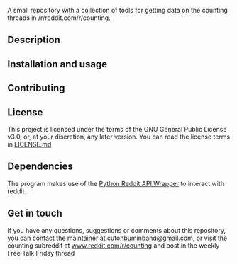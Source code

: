 A small repository with a collection of tools for getting data on the counting threads in /r/reddit.com/r/counting.

## Description
## Installation and usage
## Contributing
## License

This project is licensed under the terms of the GNU General Public License v3.0, or, at your discretion, any later version. You can read the license terms in [LICENSE.md]()

## Dependencies

The program makes use of the [Python Reddit API Wrapper](https://praw.readthedocs.io/en/latest/) to interact with reddit.

## Get in touch

If you have any questions, suggestions or comments about this repository, you can contact the maintainer at cutonbuminband@gmail.com, or visit the counting subreddit at www.reddit.com/r/counting and post in the weekly Free Talk Friday thread

